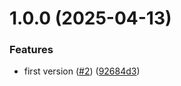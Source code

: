 # 1.0.0 (2025-04-13)


### Features

* first version ([#2](https://github.com/MarioCadenas/vite-plugin-css-sourcemap/issues/2)) ([92684d3](https://github.com/MarioCadenas/vite-plugin-css-sourcemap/commit/92684d33c873c68b94466906408ce924a8ee1f87))
